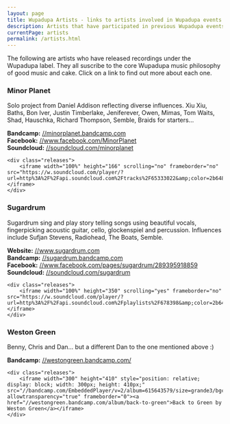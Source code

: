 ```yaml
---
layout: page
title: Wupadupa Artists - links to artists involved in Wupadupa events
description: Artists that have participated in previous Wupadupa events.
currentPage: artists
permalink: /artists.html
---
```


The following are artists who have released recordings under the Wupadupa label. They all suscribe to the core Wupadupa music philosophy of good music and cake. Click on a link to find out more about each one.

<div class="artist">
    <div class="artist_details">
        <h3>Minor Planet</h3>
        <p>Solo project from Daniel Addison reflecting diverse influences. 
    Xiu Xiu, Baths, Bon Iver, Justin Timberlake, Jeniferever, Owen, Mimas, Tom Waits, Shad, Hauschka, Richard Thompson, Semble, Braids for starters...</p>
        <p class="artist_links">
            <strong>Bandcamp:</strong>  <a href="//minorplanet.bandcamp.com">//minorplanet.bandcamp.com</a><br />
            <strong>Facebook:</strong> <a href="https://www.facebook.com/MinorPlanet">//www.facebook.com/MinorPlanet</a><br />
            <strong>Soundcloud:</strong> <a href="https://soundcloud.com/minorplanet">//soundcloud.com/minorplanet</a>
        </p>
    </div>
    



    <div class="releases">
        <iframe width="100%" height="166" scrolling="no" frameborder="no" src="https://w.soundcloud.com/player/?url=http%3A%2F%2Fapi.soundcloud.com%2Ftracks%2F65333022&amp;color=2b6485&amp;auto_play=false&amp;show_artwork=true"></iframe>
    </div>
</div>



<div class="artist">
    <div class="artist_details">
        <h3>Sugardrum</h3>
        <p>Sugardrum sing and play story telling songs using beautiful vocals, fingerpicking acoustic guitar, cello, glockenspiel and percussion. Influences include Sufjan Stevens, Radiohead, The Boats, Semble.</p>
        <p class="artist_links">
            <strong>Website:</strong> <a href="//www.sugardrum.com">//www.sugardrum.com</a><br />
            <strong>Bandcamp:</strong>  <a href="//sugardrum.bandcamp.com">//sugardrum.bandcamp.com</a><br />
            <strong>Facebook:</strong> <a href="//www.facebook.com/pages/sugardrum/289395918859">//www.facebook.com/pages/sugardrum/289395918859</a>      
            <strong>Soundcloud:</strong> <a href="//soundcloud.com/sugardrum">//soundcloud.com/sugardrum</a>  
        </p>
    </div>
    
    <div class="releases">
        <iframe width="100%" height="350" scrolling="yes" frameborder="no" src="https://w.soundcloud.com/player/?url=http%3A%2F%2Fapi.soundcloud.com%2Fplaylists%2F678398&amp;color=2b6485&amp;auto_play=false&amp;show_artwork=true"></iframe>
    </div>
</div>


<div class="artist">
    <div class="artist_details">
        <h3>Weston Green</h3>
        <p>Benny, Chris and Dan... but a different Dan to the one mentioned above :)</p>
        <p class="artist_links">            
            <strong>Bandcamp:</strong>  <a href="//westongreen.bandcamp.com/">//westongreen.bandcamp.com/</a><br />
        </p>
    </div>
    
    <div class="releases">
        <iframe width="300" height="410" style="position: relative; display: block; width: 300px; height: 410px;" src="//bandcamp.com/EmbeddedPlayer/v=2/album=615643579/size=grande3/bgcol=FFFFFF/linkcol=4285BB/" allowtransparency="true" frameborder="0"><a href="//westongreen.bandcamp.com/album/back-to-green">Back to Green by Weston Green</a></iframe>
    </div>
</div>

                            
